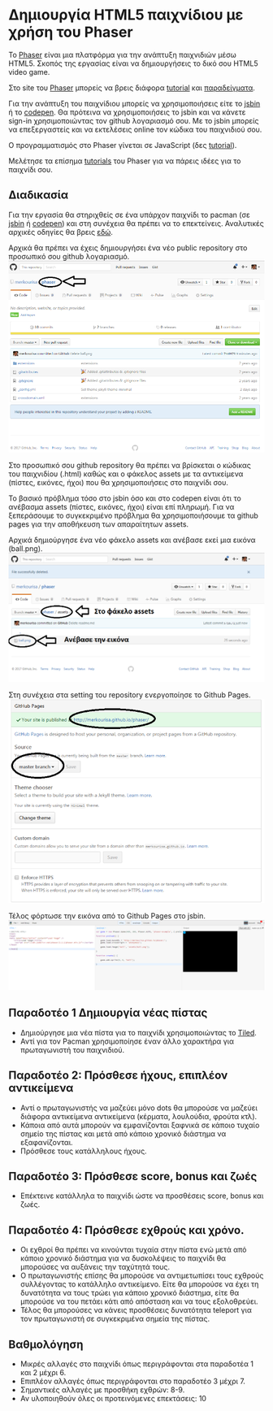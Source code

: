# Δημιουργία HTML5 παιχνίδιου με χρήση του Phaser

To [Phaser](http://phaser.io/) είναι  μια πλατφόρμα για την ανάπτυξη παιχνιδιών μέσω HTML5. Σκοπός της εργασίας είναι να δημιουργήσεις το δικό σου HTML5 video game. 
 
Στο site του [Phaser](http://phaser.io/) μπορείς να βρεις διάφορα [tutorial](http://phaser.io/learn) και [παραδείγματα](http://phaser.io/examples).
 
Για την ανάπτυξη του παιχνίδιου μπορείς να χρησιμοποιήσεις είτε το [jsbin](http://jsbin.com/?js,output) ή το [codepen](http://codepen.io/). Θα πρότεινα να χρησιμοποιήσεις το jsbin και να κάνετε sign-in χρησιμοποιώντας τον github λογαριασμό σου. Με το jsbin μπορείς να επεξεργαστείς και να εκτελέσεις online τον κώδικα του παιχνιδιού σου.
 
Ο προγραμματισμός στο Phaser γίνεται σε JavaScript (δες [tutorial](http://www.w3schools.com/js/)).

Μελέτησε τα επίσημα [tutorials](https://phaser.io/learn/official-tutorials) του Phaser για να πάρεις ιδέες για το παιχνίδι σου.

## Διαδικασία 

Για την εργασία θα στηριχθείς σε ένα υπάρχον παιχνίδι το pacman (σε [jsbin](http://jsbin.com/behola/1/edit?js,output) ή [codepen](http://codepen.io/photonstorm/pen/emeRJW?editors=001)) και στη συνέχεια θα πρέπει να το επεκτείνεις. Αναλυτικές αρχικές οδηγίες θα βρεις [εδώ](https://phaser.io/tutorials/coding-tips-005).

Αρχικά θα πρέπει να έχεις δημιουργήσει ένα νέο public repository στο προσωπικό σου github λογαριασμό.
![ScreenShot](1.png)

Στο προσωπικό σου github repository θα πρέπει να βρίσκεται ο κώδικας του παιχνιδίου (.html) καθώς και ο φάκελος assets με τα αντικείμενα (πίστες, εικόνες, ήχοι) που θα χρησιμοποιήσεις στο παιχνίδι σου.

Το βασικό πρόβλημα τόσο στο jsbin όσο και στο codepen είναι ότι το ανέβασμα assets (πίστες, εικόνες, ήχοι) είναι επί πληρωμή. Για να ξεπεράσουμε το συγκεκριμένο πρόβλημα θα χρησιμοποιήσουμε τα github pages για την αποθήκευση των απαραίτητων assets.

Αρχικά δημιούργησε ένα νέο φάκελο assets και ανέβασε εκεί μια εικόνα (ball.png).
![ScreenShot](2.png)
 
Στη συνέχεια στα setting του repository ενεργοποίησε το Github Pages.
![ScreenShot](3.png)

Τέλος φόρτωσε την εικόνα από το Github Pages στο jsbin.
![ScreenShot](4.png)

## Παραδοτέο 1 Δημιουργία νέας πίστας

- Δημιούργησε μια νέα πίστα για το παιχνίδι  χρησιμοποιώντας το [Tiled](http://www.mapeditor.org/). 
- Αντί για τον Pacman χρησιμοποίησε έναν άλλο χαρακτήρα για πρωταγωνιστή του παιχνιδιού. 

## Παραδοτέο 2: Πρόσθεσε ήχους, επιπλέον αντικείμενα
- Αντί ο πρωταγωνιστής να μαζεύει μόνο dots θα μπορούσε να μαζεύει διάφορα αντικείμενα αντικείμενα (κέρματα, λουλούδια, φρούτα κτλ). 
- Κάποια από αυτά μπορούν να εμφανίζονται ξαφνικά σε κάποιο τυχαίο σημείο της πίστας και μετά από κάποιο χρονικό διάστημα να εξαφανίζονται.
- Πρόσθεσε τους κατάλληλους ήχους.

## Παραδοτέο 3: Πρόσθεσε score, bonus και ζωές

- Επέκτεινε κατάλληλα το παιχνίδι ώστε να προσθέσεις score, bonus και ζωές. 

## Παραδοτέο 4: Πρόσθεσε εχθρούς και χρόνο.

- Οι εχθροί θα πρέπει να κινούνται τυχαία στην πίστα ενώ μετά από κάποιο χρονικό διάστημα για να δυσκολέψεις το παιχνίδι θα μπορούσες να αυξάνεις την ταχύτητά τους. 
- Ο πρωταγωνιστής επίσης θα μπορούσε να αντιμετωπίσει τους εχθρούς συλλέγοντας το κατάλληλο αντικείμενο. Είτε θα μπορούσε να έχει τη δυνατότητα να τους τρώει για κάποιο χρονικό διάστημα, είτε θα μπορούσε να του πετάει κάτι από απόσταση και να τους εξολοθρεύει.
- Τέλος θα μπορούσες να κάνεις προσθέσεις δυνατότητα teleport για τον πρωταγωνιστή σε συγκεκριμένα σημεία της πίστας.

 ## Βαθμολόγηση
 - Μικρές αλλαγές στο παιχνίδι όπως περιγράφονται στα παραδοτέα 1 και 2 μέχρι 6. 
 - Επιπλέον αλλαγές όπως περιγράφονται στο παραδοτέο 3 μέχρι 7.
 - Σημαντικές αλλαγές με προσθήκη εχθρών: 8-9.
 - Αν υλοποιηθούν όλες οι προτεινόμενες επεκτάσεις: 10
 
 
 
 




 

 
